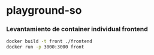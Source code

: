 # playground-so

### Levantamiento de container individual frontend

```bash
docker build -t front ./frontend
docker run -p 3000:3000 front
```
